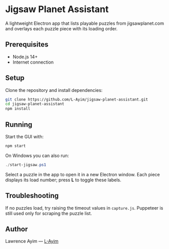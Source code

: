 # Jigsaw Planet Assistant

A lightweight Electron app that lists playable puzzles from jigsawplanet.com and overlays each puzzle piece with its loading order.

## Prerequisites

- Node.js 14+
- Internet connection

## Setup

Clone the repository and install dependencies:

```bash
git clone https://github.com/L-Ayim/jigsaw-planet-assistant.git
cd jigsaw-planet-assistant
npm install
```

## Running

Start the GUI with:

```bash
npm start
```

On Windows you can also run:

```powershell
./start-jigsaw.ps1
```

Select a puzzle in the app to open it in a new Electron window. Each piece displays its load number; press **L** to toggle these labels.

## Troubleshooting

If no puzzles load, try raising the timeout values in `capture.js`. Puppeteer is still used only for scraping the puzzle list.

## Author

Lawrence Ayim — [L-Ayim](https://github.com/L-Ayim)
